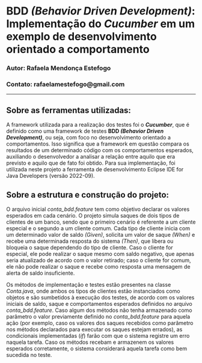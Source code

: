 <h1>BDD <i>(Behavior Driven Development)</i>: Implementação do <i>Cucumber</i> em um exemplo de desenvolvimento orientado a comportamento</h1>
<h3>Autor: Rafaela Mendonça Estefogo</h3>
<h3>Contato: rafaelamestefogo@gmail.com</h3>
<hr>

<h2>Sobre as ferramentas utilizadas:</h2>
  <p>A framework utilizada para a realização dos testes foi o <b><i>Cucumber</i></b>, que é definido como uma framework de testes <b>BDD <i>(Behavior Driven Development)</i></b>, ou seja, com foco no desenvolvimento orientado a comportamentos. Isso significa que a framework em questão compara os resultados de um determinado código com os comportamentos esperados, auxiliando o desenvolvedor a analisar a relação entre aquilo que era previsto e aquilo que de fato foi obtido. Para sua implementação, foi utilizada neste projeto a ferramenta de desenvolvimento Eclipse IDE for Java Developers (versão 2022-09).</p>

<h2>Sobre a estrutura e construção do projeto:</h2>
  <p>O arquivo inicial <i>conta_bdd.feature</i> tem como objetivo declarar os valores esperados em cada cenário. O projeto simula saques de dois tipos de clientes de um banco, sendo que o primeiro cenário é referente a um cliente especial e o segundo a um cliente comum. Cada tipo de cliente inicia com um determinado valor de saldo <i>(Given)</i>, solicita um valor de saque <i>(When)</i> e recebe uma determinada resposta do sistema <i>(Then)</i>, que libera ou bloqueia o saque dependendo do tipo de cliente. Caso o cliente for especial, ele pode realizar o saque mesmo com saldo negativo, que apenas seria atualizado de acordo com o valor retirado; caso o cliente for comum, ele não pode realizar o saque e recebe como resposta uma mensagem de alerta de saldo insuficiente.</p>
   <p>Os métodos de implementação e testes estão presentes na classe <i>Conta.java</i>, onde ambos os tipos de clientes estão instanciados como objetos e são sumbetidos à execução dos testes, de acordo com os valores iniciais de saldo, saque e comportamentos esperados definidos no arquivo <i>conta_bdd.feature</i>. Caso algum dos métodos não tenha armazenado como parâmetro o valor previamente definido no <i>conta_bdd.feature</i> para aquela ação (por exemplo, caso os valores dos saques recebidos como parâmetro nos métodos declarados para executar os saques estejam errados), as condicionais implementadas (<i>if</i>) farão com que o sistema registre um erro naquela tarefa. Caso os métodos recebam e armazenem os valores esperados corretamente, o sistema considerará aquela tarefa como bem sucedida no teste.</p>

